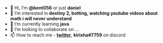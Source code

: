 - 👋 Hi, I’m **@bent056** or just **daniel**
- 👀 I’m interested in **destiny 2, botting, watching youtube videos about math i will never understand**
- 🌱 I’m currently learning **java**
- 💞️ I’m looking to collaborate on ...
- 📫 How to reach me - **[twitter](https://twitter.com/kirixha)**, **kirixha#7759** on discord

<!---
bent056/bent056 is a ✨ special ✨ repository because its `README.md` (this file) appears on your GitHub profile.
You can click the Preview link to take a look at your changes.
--->
